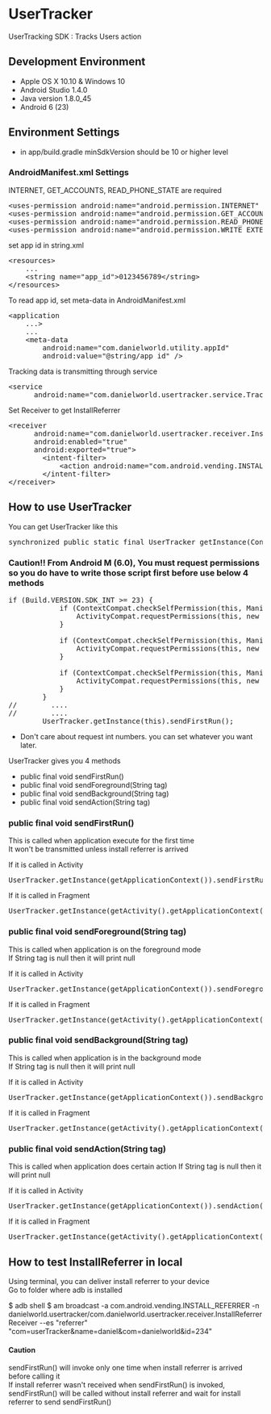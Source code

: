 # UserTracker
UserTracking SDK : Tracks Users action

## Development Environment
- Apple OS X 10.10 & Windows 10
- Android Studio 1.4.0
- Java version 1.8.0_45
- Android 6 (23)

## Environment Settings
- in app/build.gradle
    minSdkVersion should be 10 or higher level

### AndroidManifest.xml Settings
INTERNET, GET_ACCOUNTS, READ_PHONE_STATE are required
<pre>
&lt;uses-permission android:name="android.permission.INTERNET" /&gt; <!-- Required -->
&lt;uses-permission android:name="android.permission.GET_ACCOUNTS" /&gt; <!-- Required -->
&lt;uses-permission android:name="android.permission.READ_PHONE_STATE" /&gt; <!-- Required -->
&lt;uses-permission android:name="android.permission.WRITE_EXTERNAL_STORAGE" /&gt;
</pre>

set app id in string.xml
<pre>
&lt;resources&gt;
    ...
    &lt;string name="app_id"&gt;0123456789&lt;/string&gt;
&lt;/resources&gt;
</pre>

To read app id, set meta-data in AndroidManifest.xml
<pre>
&lt;application
    ...&gt;
    ...
    &lt;meta-data
        android:name="com.danielworld.utility.appId"
        android:value="@string/app_id" /&gt;
</pre>

Tracking data is transmitting through service
<pre>
&lt;service
      android:name="com.danielworld.usertracker.service.TrackingService" /&gt;
</pre>

Set Receiver to get InstallReferrer
<pre>
&lt;receiver
      android:name="com.danielworld.usertracker.receiver.InstallReferrerReceiver"
      android:enabled="true"
      android:exported="true"&gt;
        &lt;intent-filter&gt;
            &lt;action android:name="com.android.vending.INSTALL_REFERRER" />
        &lt;/intent-filter&gt;
&lt;/receiver&gt;
</pre>

## How to use UserTracker
You can get UserTracker like this
<pre>
synchronized public static final UserTracker getInstance(Context context)
</pre>

### Caution!! From Android M (6.0), You must request permissions so you do have to write those script first before use below 4 methods

<pre>
if (Build.VERSION.SDK_INT >= 23) {
            if (ContextCompat.checkSelfPermission(this, Manifest.permission.READ_PHONE_STATE) != PackageManager.PERMISSION_GRANTED) {
                ActivityCompat.requestPermissions(this, new String[]{Manifest.permission.READ_PHONE_STATE}, 122);
            }

            if (ContextCompat.checkSelfPermission(this, Manifest.permission.GET_ACCOUNTS) != PackageManager.PERMISSION_GRANTED) {
                ActivityCompat.requestPermissions(this, new String[]{Manifest.permission.GET_ACCOUNTS}, 131);
            }

            if (ContextCompat.checkSelfPermission(this, Manifest.permission.WRITE_EXTERNAL_STORAGE) != PackageManager.PERMISSION_GRANTED) {
                ActivityCompat.requestPermissions(this, new String[]{Manifest.permission.WRITE_EXTERNAL_STORAGE}, 142);
            }
        }
//        ....
//        ....
        UserTracker.getInstance(this).sendFirstRun();
</pre>
- Don't care about request int numbers. you can set whatever you want later.

UserTracker gives you 4 methods
- public final void sendFirstRun()
- public final void sendForeground(String tag)
- public final void sendBackground(String tag)
- public final void sendAction(String tag)

### public final void sendFirstRun()
This is called when application execute for the first time <br>
It won't be transmitted unless install referrer is arrived

If it is called in Activity
<pre>
UserTracker.getInstance(getApplicationContext()).sendFirstRun();
</pre>

If it is called in Fragment
<pre>
UserTracker.getInstance(getActivity().getApplicationContext()).sendFirstRun();
</pre>

### public final void sendForeground(String tag)
This is called when application is on the foreground mode <br>
If String tag is null then it will print null

If it is called in Activity
<pre>
UserTracker.getInstance(getApplicationContext()).sendForeground(String tag);
</pre>

If it is called in Fragment
<pre>
UserTracker.getInstance(getActivity().getApplicationContext()).sendForeground(String tag);
</pre>

### public final void sendBackground(String tag)
This is called when application is in the background mode <br>
If String tag is null then it will print null

If it is called in Activity
<pre>
UserTracker.getInstance(getApplicationContext()).sendBackground(String tag);
</pre>

If it is called in Fragment
<pre>
UserTracker.getInstance(getActivity().getApplicationContext()).sendBackground(String tag);
</pre>

### public final void sendAction(String tag)
This is called when application does certain action
If String tag is null then it will print null

If it is called in Activity
<pre>
UserTracker.getInstance(getApplicationContext()).sendAction(String tag);
</pre>

If it is called in Fragment
<pre>
UserTracker.getInstance(getActivity().getApplicationContext()).sendAction(String tag);
</pre>

## How to test InstallReferrer in local
Using terminal, you can deliver install referrer to your device <br>
Go to folder where adb is installed

$ adb shell
$ am broadcast -a com.android.vending.INSTALL_REFERRER 
-n danielworld.usertracker/com.danielworld.usertracker.receiver.InstallReferrerReceiver --es "referrer" "com=userTracker&name=daniel&com=danielworld&id=234"

#### Caution
sendFirstRun() will invoke only one time when install referrer is arrived before calling it <br>
If install referrer wasn't received when sendFirstRun() is invoked, sendFirstRun() will be called without install referrer and wait for install referrer to send sendFirstRun() 

